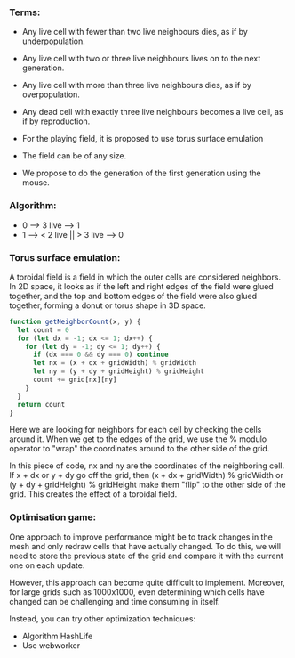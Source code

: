 ### Terms:

- Any live cell with fewer than two live neighbours dies, as if by underpopulation.
- Any live cell with two or three live neighbours lives on to the next generation.
- Any live cell with more than three live neighbours dies, as if by overpopulation.
- Any dead cell with exactly three live neighbours becomes a live cell, as if by reproduction.

- For the playing field, it is proposed to use torus surface emulation
- The field can be of any size.
- We propose to do the generation of the first generation using the mouse.

### Algorithm:

- 0 --> 3 live --> 1
- 1 --> < 2 live || > 3 live --> 0

### Torus surface emulation:

A toroidal field is a field in which the outer cells are considered neighbors.
In 2D space, it looks as if the left and right edges of the field were glued together,
and the top and bottom edges of the field were also glued together,
forming a donut or torus shape in 3D space.

```js
function getNeighborCount(x, y) {
  let count = 0
  for (let dx = -1; dx <= 1; dx++) {
    for (let dy = -1; dy <= 1; dy++) {
      if (dx === 0 && dy === 0) continue
      let nx = (x + dx + gridWidth) % gridWidth
      let ny = (y + dy + gridHeight) % gridHeight
      count += grid[nx][ny]
    }
  }
  return count
}
```

Here we are looking for neighbors for each cell by checking the cells around it.
When we get to the edges of the grid, we use the % modulo operator to "wrap"
the coordinates around to the other side of the grid.

In this piece of code, nx and ny are the coordinates of the neighboring cell.
If x + dx or y + dy go off the grid, then (x + dx + gridWidth) % gridWidth or (y + dy + gridHeight) % gridHeight make them "flip" to the other side of the grid.
This creates the effect of a toroidal field.

### Optimisation game:

One approach to improve performance might be to track changes in the mesh and only redraw cells that have actually changed. To do this, we will need to store the previous state of the grid and compare it with the current one on each update.

However, this approach can become quite difficult to implement. Moreover, for large grids such as 1000x1000, even determining which cells have changed can be challenging and time consuming in itself.

Instead, you can try other optimization techniques:

- Algorithm HashLife
- Use webworker
